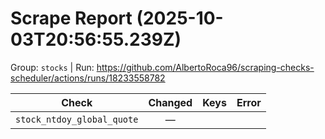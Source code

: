 # Scrape Report (2025-10-03T20:56:55.239Z)

Group: `stocks`  |  Run: https://github.com/AlbertoRoca96/scraping-checks-scheduler/actions/runs/18233558782

| Check | Changed | Keys | Error |
|---|:---:|:--|:--|
| `stock_ntdoy_global_quote` | — |  |  |
